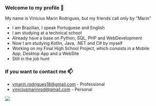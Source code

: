 ### Welcome to my profile 🤗

My name is Vinicius Marin Rodrigues, but my friends call only by "Marin"

- I am Brazilian, I speak Portuguese and English
- I am studying at a technical school
- Already have a base on Python, SQL, PHP and WebDevelopment
- Now I am studying Kotlin, Java, .NET and C# by myself
- Working on my Final High School Project, which consists in a Mobile App, Desktop App and a WebSite
- Still in the job hunt

### If you want to contact me 📫

- vmarin.rodrigues18@gmail.com - Professional
- viniciusmarinrod@gmail.com - Personal


![](https://media.tenor.com/kYWeox8OKvAAAAAC/pokemon-squirtle.gif)
